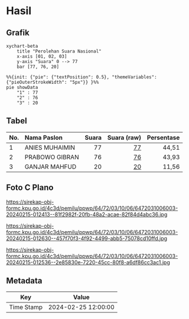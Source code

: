 # Hasil

## Grafik

```mermaid
xychart-beta
    title "Perolehan Suara Nasional"
    x-axis [01, 02, 03]
    y-axis "Suara" 0 --> 77
    bar [77, 76, 20]
```

```mermaid
%%{init: {"pie": {"textPosition": 0.5}, "themeVariables": {"pieOuterStrokeWidth": "5px"}} }%%
pie showData
    "1" : 77
    "2" : 76
    "3" : 20
```

## Tabel

| No. | Nama Paslon    | Suara | Suara (raw) | Persentase |
|:--- |:-------------- | -----:| -----------:| ----------:|
| 1   | ANIES MUHAIMIN | 77    | [77][p-1]   | 44,51      |
| 2   | PRABOWO GIBRAN | 76    | [76][p-2]   | 43,93      |
| 3   | GANJAR MAHFUD  | 20    | [20][p-3]   | 11,56      |


[p-1]: https://github.com/gigit-pemilu/pemilu-2024/blob/main/pilpres/hitung-suara/sub/64-kalimantan-timur/sub/72-kota-samarinda/sub/03-samarinda-ulu/sub/1006-air-hitam/sub/003-tps/sub/paslon-1.txt
[p-2]: https://github.com/gigit-pemilu/pemilu-2024/blob/main/pilpres/hitung-suara/sub/64-kalimantan-timur/sub/72-kota-samarinda/sub/03-samarinda-ulu/sub/1006-air-hitam/sub/003-tps/sub/paslon-2.txt
[p-3]: https://github.com/gigit-pemilu/pemilu-2024/blob/main/pilpres/hitung-suara/sub/64-kalimantan-timur/sub/72-kota-samarinda/sub/03-samarinda-ulu/sub/1006-air-hitam/sub/003-tps/sub/paslon-3.txt

## Foto C Plano

https://sirekap-obj-formc.kpu.go.id/4c3d/pemilu/ppwp/64/72/03/10/06/6472031006003-20240215-012413--81f2982f-20fb-48a2-acae-82f84d4abc36.jpg

https://sirekap-obj-formc.kpu.go.id/4c3d/pemilu/ppwp/64/72/03/10/06/6472031006003-20240215-012630--457f70f3-4f92-4499-abb5-75078cd10ffd.jpg

https://sirekap-obj-formc.kpu.go.id/4c3d/pemilu/ppwp/64/72/03/10/06/6472031006003-20240215-012536--2e85830e-7220-45cc-80f8-a6df86cc3ac1.jpg


## Metadata

| Key        | Value               |
| ---------- | ------------------- |
| Time Stamp | 2024-02-25 12:00:00 |



